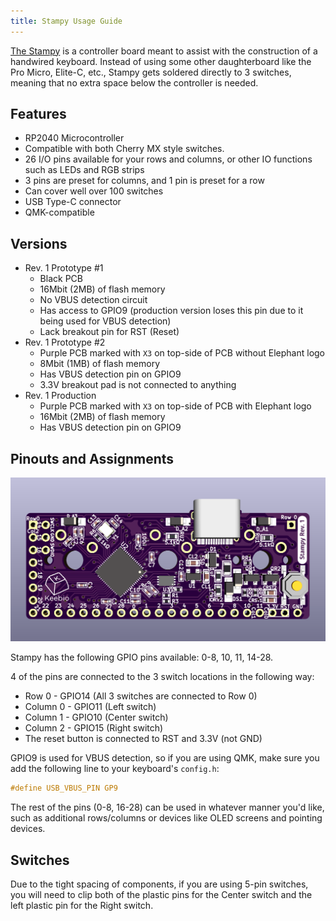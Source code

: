 ```yaml
---
title: Stampy Usage Guide
---
```


[The Stampy](https://keeb.io/products/stampy-rp2040-usb-c-controller-board-for-handwiring) is a controller board meant to assist with the construction of a handwired keyboard. Instead of using some other daughterboard like the Pro Micro, Elite-C, etc., Stampy gets soldered directly to 3 switches, meaning that no extra space below the controller is needed.

## Features

- RP2040 Microcontroller
- Compatible with both Cherry MX style switches.
- 26 I/O pins available for your rows and columns, or other IO functions such as LEDs and RGB strips
- 3 pins are preset for columns, and 1 pin is preset for a row
- Can cover well over 100 switches
- USB Type-C connector
- QMK-compatible


## Versions

- Rev. 1 Prototype #1
  - Black PCB
  - 16Mbit (2MB) of flash memory
  - No VBUS detection circuit
  - Has access to GPIO9 (production version loses this pin due to it being used for VBUS detection)
  - Lack breakout pin for RST (Reset)
- Rev. 1 Prototype #2
  - Purple PCB marked with `X3` on top-side of PCB without Elephant logo
  - 8Mbit (1MB) of flash memory
  - Has VBUS detection pin on GPIO9
  - 3.3V breakout pad is not connected to anything
- Rev. 1 Production
  - Purple PCB marked with `X3` on top-side of PCB with Elephant logo
  - 16Mbit (2MB) of flash memory
  - Has VBUS detection pin on GPIO9

## Pinouts and Assignments

![Pinout](./assets/images/stampy/back.png)

Stampy has the following GPIO pins available: 0-8, 10, 11, 14-28.

4 of the pins are connected to the 3 switch locations in the following way:

- Row 0 - GPIO14 (All 3 switches are connected to Row 0)
- Column 0 - GPIO11 (Left switch)
- Column 1 - GPIO10 (Center switch)
- Column 2 - GPIO15 (Right switch)
- The reset button is connected to RST and 3.3V (not GND)

GPIO9 is used for VBUS detection, so if you are using QMK, make sure you add the following line to your keyboard's `config.h`:

```c
#define USB_VBUS_PIN GP9
```

The rest of the pins (0-8, 16-28) can be used in whatever manner you'd like, such as additional rows/columns or devices like OLED screens and pointing devices.

## Switches

Due to the tight spacing of components, if you are using 5-pin switches, you will need to clip both of the plastic pins for the Center switch and the left plastic pin for the Right switch.
